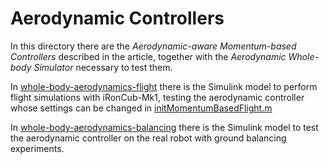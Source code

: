 # Aerodynamic Controllers

In this directory there are the _Aerodynamic-aware Momentum-based Controllers_ described in the article, together with the _Aerodynamic Whole-body Simulator_ necessary to test them.

In [whole-body-aerodynamics-flight](./whole-body-aerodynamics-flight/) there is the Simulink model to perform flight simulations with iRonCub-Mk1, testing the aerodynamic controller whose settings can be changed in [initMomentumBasedFlight.m](./whole-body-aerodynamics-flight/initMomentumBasedFlight.m)

In [whole-body-aerodynamics-balancing](./whole-body-aerodynamics-balancing/) there is the Simulink model to test the aerodynamic controller on the real robot with ground balancing experiments.
